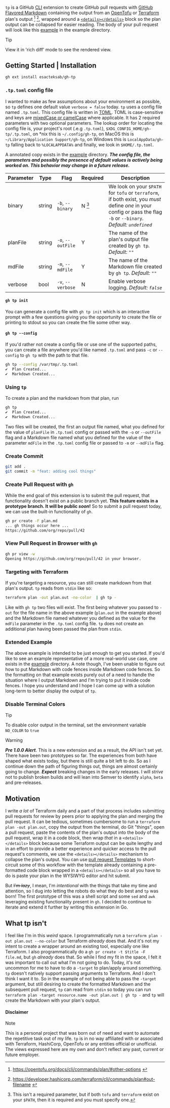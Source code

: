 `tp` is a GitHub [CLI](https://github.com/cli/cli) extension to create GitHub pull requests with [GitHub Flavored Markdown](https://docs.github.com/en/get-started/writing-on-github/getting-started-with-writing-and-formatting-on-github/about-writing-and-formatting-on-github) containing the output from an [OpenTofu](https://opentofu.org/) or [Terraform](https://www.terraform.io/) plan's output [^1] [^2], wrapped around a [`<details></details>`](https://docs.github.com/en/get-started/writing-on-github/working-with-advanced-formatting/organizing-information-with-collapsed-sections) block so the plan output can be collapsed for easier reading. The body of your pull request will look like this [example](./example/EXAMPLE-PR.md) in the example directory.

> [!TIP]
> View it in 'rich diff' mode to see the rendered view.

## Getting Started | Installation

```bash
gh ext install esacteksab/gh-tp
```

### `.tp.toml` config file

I wanted to make as few assumptions about your environment as possible, so `tp` defines one default value `verbose = false` today. `tp` uses a config file named `.tp.toml`. This config file is written in [TOML](https://toml.io/). TOML is case-sensitive and keys are [mixedCase or camelCase](https://en.wikipedia.org/wiki/Camel_case) where applicable. It has 2 required parameters with two optional parameters. The lookup order for locating the config file is, your project's root (.e.g `.tp.toml`), `$XDG_CONFIG_HOME/gh-tp/.tp.toml`, on \*nix this is `~/.config/gh-tp`, on MacOS this is `~/Library/Application Support/gh-tp`, on Windows this is `LocalAppData/gh-tp` falling back to `%LOCALAPPDATA%` and finally, we look in `$HOME/.tp.toml`.

A annotated copy exists in the [example](./example) directory. **_The config file, the parameters and possibly the presence of default values is actively being worked on. This behavior may change in a future release._**

| Parameter | Type   | Flag              | Required | Description                                                                                                                                                          |
| --------- | ------ | ----------------- | -------- | -------------------------------------------------------------------------------------------------------------------------------------------------------------------- |
| binary    | string | `-b`, `--binary`  | N [^3]   | We look on your `$PATH` for `tofu` or `terraform`, if both exist, you _must_ define _one_ in your config or pass the flag `-b` or `--binary`. _Default: `undefined`_ |
| planFile  | string | `-o`, `--outFile` | Y        | The name of the plan's output file created by `gh tp`. _Default: `""`_                                                                                               |
| mdFile    | string | `-m`, `--mdFile`  | Y        | The name of the Markdown file created by `gh tp`. _Default: `""`_                                                                                                    |
| verbose   | bool   | `-v`, `--verbose` | N        | Enable verbose logging. _Default: `false`_                                                                                                                           |

#### `gh tp init`

You can generate a config file with `gh tp init` which is an interactive prompt with a few questions giving you the opportunity to create the file or printing to stdout so you can create the file some other way.

#### `gh tp --config`

If you'd rather not create a config file or use one of the supported paths, you can create a file anywhere you'd like named `.tp.toml` and pass `-c` or `--config` to `gh tp` with the path to that file.

```bash
gh tp --config /var/tmp/.tp.toml
✔  Plan Created...
✔  Markdown Created...
```

### Using `tp`

To create a plan and the markdown from that plan, run

```bash
gh tp
✔  Plan Created...
✔  Markdown Created...
```

Two files will be created, the first an output file named, what you defined for the value of `planFile` in `.tp.toml` config or passed with the `-o` or `--outFile` flag and a Markdown file named what you defined for the value of the parameter `mdFile` in the `.tp.toml` config file or passed to `-m` or `--mdFile` flag.

### Create Commit

```bash
git add .
git commit -m "feat: adding cool things"
```

### Create Pull Request with `gh`

While the end goal of this extension is to submit the pull request, that functionality doesn't exist on a public branch yet. **This feature exists in a prototype branch. It will be public _soon_!** So to submit a pull request today, we can use the built-in functionality of `gh`.

```bash
gh pr create -F plan.md
... gh things occur here ...
https://github.com/org/repo/pull/42
```

### View Pull Request in Browser with `gh`

```bash
gh pr view -w
Opening https://github.com/org/repo/pull/42 in your browser.
```

### Targeting with Terraform

If you're targeting a resource, you can still create markdown from that plan's output. `tp` reads from `stdin` like so:

```bash
terraform plan -out plan.out -no-color  | gh tp -
```

Like with `gh tp` two files will exist. The first being whatever you passed to `-out` for the file name in the above example (`plan.out` in the example above) and the Markdown file named whatever you defined as the value for the `mdFile` parameter in the `.tp.toml` config file. `tp` does not create an additional plan having been passed the plan from `stdin`.

### Extended Example

The above example is intended to be just enough to get you started. If you'd like to see an example representative of a more real-world use case, one exists in the [example](./example/) directory. A note though, I've been unable to figure out how to put Markdown with code fences inside Markdown code fences. So the formatting on that example exists purely out of a need to handle the situation where I output Markdown and I'm trying to put it inside code fences. I hope you understand and I hope I can come up with a solution long-term to better display the output of `tp`.

### Disable Terminal Colors

> [!TIP]
> To disable color output in the terminal, set the environment variable `NO_COLOR` to `true`

<!-- markdownlint-disable-line MD028 -->

> [!WARNING]
> **_Pre 1.0.0 Alert_**. This is a new extension and as a result, the API isn't set yet. There have been two prototypes so far. The experiences from both have shaped what exists today, but there is still quite a bit left to do. So as I continue down the path of figuring things out, things are almost certainly going to change. **_Expect_** breaking changes in the early releases. I will _strive_ not to publish broken builds and will lean into Semver to identify `alpha`, `beta` and pre-releases.

## Motivation

I write _a lot_ of Terraform daily and a part of that process includes submitting pull requests for review by peers prior to applying the plan and merging the pull request. It can be tedious, sometimes cumbersome to run a `terraform plan -out plan.out`, copy the output from the terminal, do Git "things", open a pull request, paste the contents of the plan's output into the body of the pull request, wrap it in a code block, then wrap _that_ in a `<details></details>` block because some Terraform output can be quite lengthy and in an effort to provide a better experience and quicker access to the pull request's comments, we use the `<details></details>` mechanism to collapse the plan's output. You can use [pull request Templates](https://docs.github.com/en/communities/using-templates-to-encourage-useful-issues-and-pull-requests) to short-circuit some of this workflow with the template already containing a pre-formatted code block wrapped in a `<details></details>` so all you have to do is paste your plan in the WYSIWYG editor and hit submit.

But ~~I'm _lazy_~~, I mean, I'm _intentional_ with the things that take my time and attention, so I dug into letting the robots do what they do best and `tp` was born! The first prototype of this was a shell script and some `sed` and `awk` leveraging existing functionality present in `gh`. I decided to continue to iterate and extend it further by writing this extension in Go.

## What tp isn't

I feel like I'm in this _weird_ space. I programmatically run a `terraform plan -out plan.out --no-color` but Terraform _already_ does that. And it's not my intent to create a wrapper around an existing tool, especially one like Terraform. I also programmatically do a `gh pr create -t $title -F file.md`, but `gh` _already_ does that. So while I find my fit in the space, I felt it was important to call out what I'm not going to do. Today, it's not uncommon for me to have to do a `-target` to plan/apply around something. `tp` doesn't natively support passing arguments to Terraform. And I don't think I want it to. So in the example of not being able to pass the `-target` argument, but still desiring to create the formatted Markdown and the subsequent pull request, `tp` can read from `stdin` so today you can run `terraform plan -target resource.name -out plan.out | gh tp -` and `tp` will create the Markdown with your plan's output.

<!--## Contribute

### Local Development Setup

Go 1.24 # Using 1.24.1 on March 10, 2025
Python >=3.10,<3.13 # for Pre-commit

Leveraging a `Makefile`, targets include

- `audit`
- `build`
- `clean`
- `format`
- `tidy`

Typical workflow locally is `make tidy format audit clean build`, `build` calls `gh tp --version` which is defined in `.goreleaser.yaml`.

```bash
$ gh tp --version
Version 0.2.4-devel
Commit: bd4029f
Built at: 2025-03-11-00:39:19-UTC
Built by: goreleaser
GOOS: linux
GOARCH: amd64
```

-->

#### Disclaimer

> [!NOTE]
> This is a personal project that was born out of need and want to automate the repetitive task out of my life. `tp` is in no way affiliated with or associated with Terraform, HashiCorp, OpenTofu or any entities official or unofficial. The views expressed here are my own and don't reflect any past, current or future employer.

[^1]: https://opentofu.org/docs/cli/commands/plan/#other-options <!-- markdownlint-disable-line MD034 -->

[^2]: https://developer.hashicorp.com/terraform/cli/commands/plan#out-filename <!-- markdownlint-disable-line MD034 -->

[^3]: This isn't a required parameter, but if both `tofu` and `terraform` exist on your `$PATH`, then it is required and you must specify one.
